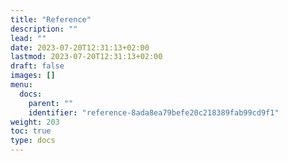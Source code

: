 ```yaml
---
title: "Reference"
description: ""
lead: ""
date: 2023-07-20T12:31:13+02:00
lastmod: 2023-07-20T12:31:13+02:00
draft: false
images: []
menu:
  docs:
    parent: ""
    identifier: "reference-8ada8ea79befe20c218389fab99cd9f1"
weight: 203
toc: true
type: docs
---
```

